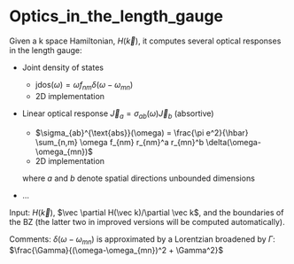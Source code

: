 # Optics_in_the_length_gauge

<!-- [![Build Status](https://github.com/fernandopenaranda/Optics_in_the_length_gauge.jl/actions/workflows/CI.yml/badge.svg?branch=main)](https://github.com/fernandopenaranda/Optics_in_the_length_gauge.jl/actions/workflows/CI.yml?query=branch%3Amain) -->

Given a k space Hamiltonian, $H(\vec k)$, it computes several optical responses in the length gauge:

+ Joint density of states
  + $\text{jdos}(\omega) = \omega f_{nm} \delta(\omega-\omega_{mn})$
  + 2D implementation

+ Linear optical response $\vec{J}_a = σ_{ab}(ω) \vec{J}_b$ (absortive)
   + $\sigma_{ab}^{\text{abs}}(\omega) = \frac{\pi e^2}{\hbar} \sum_{n,m} \omega f_{nm} r_{nm}^a r_{mn}^b \delta(\omega-\omega_{mn})$
   + 2D implementation

    where $a$ and $b$ denote spatial directions unbounded dimensions 
+ ...

Input: $H(\vec k)$, $\vec \partial H(\vec k)/\partial \vec k$, and the boundaries of the BZ (the latter two in improved versions will be computed automatically).

Comments: $\delta(\omega-\omega_{mn})$ is approximated by a Lorentzian broadened by $\Gamma$: $\frac{\Gamma}{(\omega-\omega_{mn})^2 + \Gamma^2}$